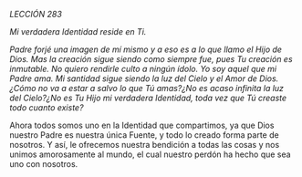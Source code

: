 *LECCIÓN 283*

*Mi verdadera Identidad reside en Ti.*

_Padre forjé una imagen de mí mismo y a eso es a lo que llamo el Hijo de Dios. Mas la creación sigue siendo como siempre fue, pues Tu creación es inmutable. No quiero rendirle culto a ningún ídolo. Yo soy aquel que mi Padre ama. Mi santidad sigue siendo la luz del Cielo y el Amor de Dios. ¿Cómo no va a estar a salvo lo que Tú amas?¿No es acaso infinita la luz del Cielo?¿No es Tu Hijo mi verdadera Identidad, toda vez que Tú creaste todo cuanto existe?_

Ahora todos somos uno en la Identidad que compartimos, ya que Dios nuestro Padre es nuestra única Fuente, y todo lo creado forma parte de nosotros. Y así, le ofrecemos nuestra bendición a todas las cosas y nos unimos amorosamente al mundo, el cual nuestro perdón ha hecho que sea uno con nosotros.